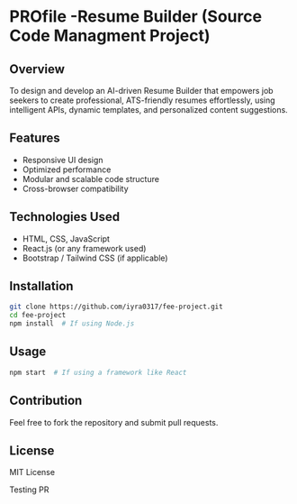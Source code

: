 # PROfile -Resume Builder (Source Code Managment Project)

## Overview
To design and develop an AI-driven Resume Builder that empowers job seekers to create professional, ATS-friendly resumes effortlessly, using intelligent APIs, dynamic templates, and personalized content suggestions.
## Features
- Responsive UI design
- Optimized performance
- Modular and scalable code structure
- Cross-browser compatibility

## Technologies Used
- HTML, CSS, JavaScript
- React.js (or any framework used)
- Bootstrap / Tailwind CSS (if applicable)

## Installation
```sh
git clone https://github.com/iyra0317/fee-project.git
cd fee-project
npm install  # If using Node.js
```

## Usage
```sh
npm start  # If using a framework like React
```

## Contribution
Feel free to fork the repository and submit pull requests.

## License
MIT License



Testing PR
